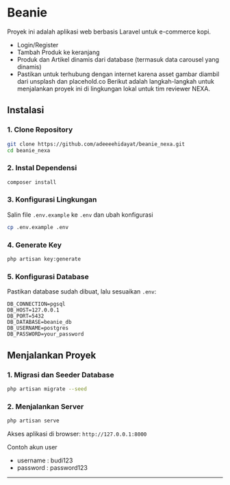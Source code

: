 # Beanie 

Proyek ini adalah aplikasi web berbasis Laravel untuk e-commerce kopi.
- Login/Register
- Tambah Produk ke keranjang
- Produk dan Artikel dinamis dari database (termasuk data carousel yang dinamis)
- Pastikan untuk terhubung dengan internet karena asset gambar diambil dari unsplash dan placehold.co
Berikut adalah langkah-langkah untuk menjalankan proyek ini di lingkungan lokal untuk tim reviewer NEXA.

## Instalasi
### 1. Clone Repository
```sh
git clone https://github.com/adeeeehidayat/beanie_nexa.git
cd beanie_nexa
```

### 2. Instal Dependensi
```sh
composer install
```

### 3. Konfigurasi Lingkungan
Salin file `.env.example` ke `.env` dan ubah konfigurasi
```sh
cp .env.example .env
```

### 4. Generate Key
```sh
php artisan key:generate
```

### 5. Konfigurasi Database
Pastikan database sudah dibuat, lalu sesuaikan `.env`:
```
DB_CONNECTION=pgsql
DB_HOST=127.0.0.1
DB_PORT=5432
DB_DATABASE=beanie_db
DB_USERNAME=postgres
DB_PASSWORD=your_password
```

## Menjalankan Proyek
### 1. Migrasi dan Seeder Database
```sh
php artisan migrate --seed
```

### 2. Menjalankan Server
```sh
php artisan serve
```
Akses aplikasi di browser: `http://127.0.0.1:8000`

Contoh akun user
- username : budi123
- password : password123
---